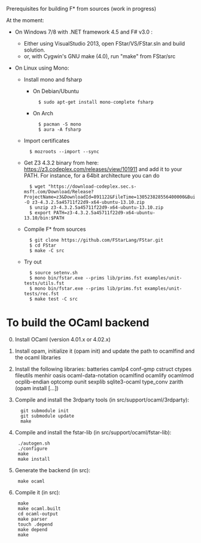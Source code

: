 Prerequisites for building F* from sources (work in progress)

At the moment:

- On Windows 7/8 with .NET framework 4.5 and F# v3.0 :
  - Either using VisualStudio 2013, open FStar/VS/FStar.sln and build solution.
  - or, with Cygwin's GNU make (4.0), run "make" from FStar/src

- On Linux using Mono:
  - Install mono and fsharp
    - On Debian/Ubuntu

            $ sudo apt-get install mono-complete fsharp

    - On Arch

            $ pacman -S mono
            $ aura -A fsharp

  - Import certificates

          $ mozroots --import --sync

  - Get Z3 4.3.2 binary from here:
    https://z3.codeplex.com/releases/view/101911
    and add it to your PATH.
    For instance, for a 64bit architecture you can do

          $ wget "https://download-codeplex.sec.s-msft.com/Download/Release?ProjectName=z3&DownloadId=891122&FileTime=130523828556400000&Build=20941" -O z3-4.3.2.5a45711f22d9-x64-ubuntu-13.10.zip
          $ unzip z3-4.3.2.5a45711f22d9-x64-ubuntu-13.10.zip
          $ export PATH=z3-4.3.2.5a45711f22d9-x64-ubuntu-13.10/bin:$PATH

  - Compile F* from sources

          $ git clone https://github.com/FStarLang/FStar.git
          $ cd FStar
          $ make -C src

  - Try out

          $ source setenv.sh
          $ mono bin/fstar.exe --prims lib/prims.fst examples/unit-tests/utils.fst
          $ mono bin/fstar.exe --prims lib/prims.fst examples/unit-tests/rec.fst
          $ make test -C src


# To build the OCaml backend

0. Install OCaml (version 4.01.x or 4.02.x)
1. Install opam, initialize it (opam init) and update the path to
   ocamlfind and the ocaml libraries
2. Install the following libraries:
     batteries camlp4 conf-gmp cstruct ctypes fileutils menhir oasis
     ocaml-data-notation ocamlfind ocamlify ocamlmod ocplib-endian optcomp
     ounit sexplib sqlite3-ocaml type_conv zarith
   (opam install [...])
3. Compile and install the 3rdparty tools (in
   src/support/ocaml/3rdparty):

         git submodule init
         git submodule update
         make

4. Compile and install the fstar-lib (in src/support/ocaml/fstar-lib):

        ./autogen.sh
        ./configure
        make
        make install

5. Generate the backend (in src):

        make ocaml

6. Compile it (in src):

        make
        make ocaml.built
        cd ocaml-output
        make parser
        touch .depend
        make depend
        make
